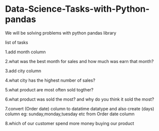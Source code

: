# Data-Science-Tasks-with-Python-pandas
We will be solving problems with python pandas library

list of tasks

1.add month column

2.what was the best month for sales and how much was earn that month?

3.add city column

4.what city has the highest number of sales?

5.what product are most often sold togther?

6.what product was sold the most? and why do you think it sold the most?



7.convert (Order date) column to datatime datatype and also create (days) column 
  eg: sunday,monday,tuesday etc from Order date column

8.which of our customer spend more money buying our product






